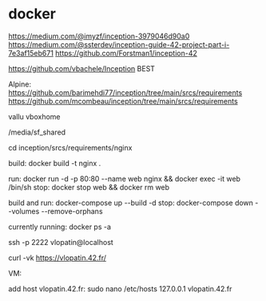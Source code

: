 # docker

https://medium.com/@imyzf/inception-3979046d90a0
https://medium.com/@ssterdev/inception-guide-42-project-part-i-7e3af15eb671
https://github.com/Forstman1/inception-42

https://github.com/vbachele/Inception BEST

Alpine:
https://github.com/barimehdi77/inception/tree/main/srcs/requirements
https://github.com/mcombeau/inception/tree/main/srcs/requirements

vallu
vboxhome

/media/sf_shared

cd inception/srcs/requirements/nginx

build:
docker build -t nginx .

run:
docker run -d -p 80:80 --name web nginx && docker exec -it web /bin/sh
stop:
docker stop web && docker rm web

build and run:
docker-compose up --build -d
stop:
docker-compose down --volumes --remove-orphans


currently running:
docker ps -a

ssh -p 2222 vlopatin@localhost

curl -vk https://vlopatin.42.fr/


VM:

add host vlopatin.42.fr:
sudo nano /etc/hosts
127.0.0.1 vlopatin.42.fr

